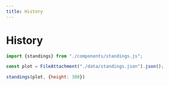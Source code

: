 ```yaml
---
title: History
---
```


# History
```js
import {standings} from "./components/standings.js";
```

```js
const plot = FileAttachment("./data/standings.json").json();
```

```js
standings(plot, {height: 300})
```
